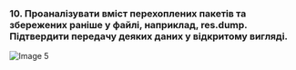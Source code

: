### 10. Проаналізувати вміст перехоплених пакетів та збережених раніше у файлі, наприклад, res.dump. Підтвердити передачу деяких даних у відкритому вигляді.
![Image 5](https://i.ibb.co/fMtQ67v/2023-12-12-040418248.png)